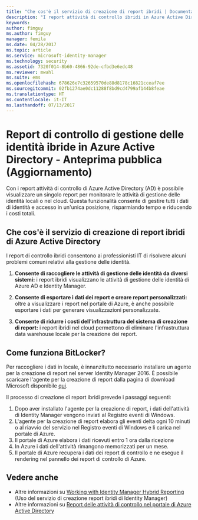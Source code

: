 ```yaml
---
title: "Che cos'è il servizio di creazione di report ibridi | Documentazione Microsoft"
description: "I report attività di controllo ibridi in Azure Active Directory consentono di visualizzare gli eventi controllati del cloud e locali."
keywords: 
author: fimguy
ms.author: fimguy
manager: femila
ms.date: 04/28/2017
ms.topic: article
ms.service: microsoft-identity-manager
ms.technology: security
ms.assetid: 7320f014-8b60-4866-92de-cfbd3e6edc48
ms.reviewer: mwahl
ms.suite: ems
ms.openlocfilehash: 678626e7c32659570de88d8178c16821cceaf7ee
ms.sourcegitcommit: 02fb1274ae0dc11288f8bd9cd4799af144b8feae
ms.translationtype: HT
ms.contentlocale: it-IT
ms.lasthandoff: 07/13/2017
---
```

# <a name="hybrid-identity-management-audit-reports-in-azure-active-directory---public-previewrefresh"></a>Report di controllo di gestione delle identità ibride in Azure Active Directory - Anteprima pubblica (Aggiornamento)
Con i report attività di controllo di Azure Active Directory (AD) è possibile visualizzare un singolo report per monitorare le attività di gestione delle identità locali o nel cloud. Questa funzionalità consente di gestire tutti i dati di identità e accesso in un'unica posizione, risparmiando tempo e riducendo i costi totali.

## <a name="what-is-azure-active-directory-hybrid-reporting"></a>Che cos'è il servizio di creazione di report ibridi di Azure Active Directory
I report di controllo ibridi consentono ai professionisti IT di risolvere alcuni problemi comuni relativi alla gestione delle identità.

1. **Consente di raccogliere le attività di gestione delle identità da diversi sistemi:** i report ibridi visualizzano le attività di gestione delle identità di Azure AD e Identity Manager.

2. **Consente di esportare i dati dei report e creare report personalizzati:** oltre a visualizzare i report nel portale di Azure, è anche possibile esportare i dati per generare visualizzazioni personalizzate.

3. **Consente di ridurre i costi dell'infrastruttura del sistema di creazione di report:** i report ibridi nel cloud permettono di eliminare l'infrastruttura data warehouse locale per la creazione dei report.

## <a name="how-does-it-work"></a>Come funziona BitLocker?

Per raccogliere i dati in locale, è innanzitutto necessario installare un agente per la creazione di report nel server Identity Manager 2016. È possibile scaricare l'agente per la creazione di report dalla pagina di download Microsoft disponibile [qui](https://www.microsoft.com/en-us/download/details.aspx?id=55112).

Il processo di creazione di report ibridi prevede i passaggi seguenti:
1. Dopo aver installato l'agente per la creazione di report, i dati dell'attività di Identity Manager vengono inviati al Registro eventi di Windows.
2. L'agente per la creazione di report elabora gli eventi delta ogni 10 minuti o al riavvio del servizio nel Registro eventi di Windows e li carica nel portale di Azure.
3. Il portale di Azure elabora i dati ricevuti entro 1 ora dalla ricezione
4. In Azure i dati dell'attività rimangono memorizzati per un mese.
5. Il portale di Azure recupera i dati dei report di controllo e ne esegue il rendering nel pannello dei report di controllo di Azure.

## <a name="see-also"></a>Vedere anche
- Altre informazioni su [Working with Identity Manager Hybrid Reporting](working-with-identity-manager-hybrid-reporting.md) (Uso del servizio di creazione report ibridi di Identity Manager)
- Altre informazioni su [Report delle attività di controllo nel portale di Azure Active Directory](https://docs.microsoft.com/en-us/azure/active-directory/active-directory-reporting-activity-audit-logs)